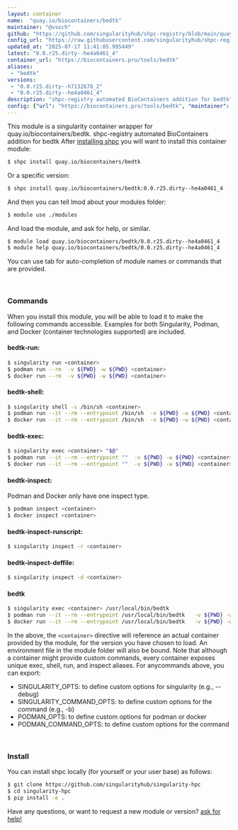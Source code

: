 ```yaml
---
layout: container
name:  "quay.io/biocontainers/bedtk"
maintainer: "@vsoch"
github: "https://github.com/singularityhub/shpc-registry/blob/main/quay.io/biocontainers/bedtk/container.yaml"
config_url: "https://raw.githubusercontent.com/singularityhub/shpc-registry/main/quay.io/biocontainers/bedtk/container.yaml"
updated_at: "2025-07-17 11:41:05.995449"
latest: "0.0.r25.dirty--he4a0461_4"
container_url: "https://biocontainers.pro/tools/bedtk"
aliases:
 - "bedtk"
versions:
 - "0.0.r25.dirty--h7132678_2"
 - "0.0.r25.dirty--he4a0461_4"
description: "shpc-registry automated BioContainers addition for bedtk"
config: {"url": "https://biocontainers.pro/tools/bedtk", "maintainer": "@vsoch", "description": "shpc-registry automated BioContainers addition for bedtk", "latest": {"0.0.r25.dirty--he4a0461_4": "sha256:1e5b41de8a079e2820596a8cf2e76538cdacf7fa40da0f51717436da77b6f765"}, "tags": {"0.0.r25.dirty--h7132678_2": "sha256:7b6775d5f691908e9cd6cd6e2d70ee8ac7cb43ed5acea2f09d235930f9c3aed5", "0.0.r25.dirty--he4a0461_4": "sha256:1e5b41de8a079e2820596a8cf2e76538cdacf7fa40da0f51717436da77b6f765"}, "docker": "quay.io/biocontainers/bedtk", "aliases": {"bedtk": "/usr/local/bin/bedtk"}}
---
```


This module is a singularity container wrapper for quay.io/biocontainers/bedtk.
shpc-registry automated BioContainers addition for bedtk
After [installing shpc](#install) you will want to install this container module:


```bash
$ shpc install quay.io/biocontainers/bedtk
```

Or a specific version:

```bash
$ shpc install quay.io/biocontainers/bedtk:0.0.r25.dirty--he4a0461_4
```

And then you can tell lmod about your modules folder:

```bash
$ module use ./modules
```

And load the module, and ask for help, or similar.

```bash
$ module load quay.io/biocontainers/bedtk/0.0.r25.dirty--he4a0461_4
$ module help quay.io/biocontainers/bedtk/0.0.r25.dirty--he4a0461_4
```

You can use tab for auto-completion of module names or commands that are provided.

<br>

### Commands

When you install this module, you will be able to load it to make the following commands accessible.
Examples for both Singularity, Podman, and Docker (container technologies supported) are included.

#### bedtk-run:

```bash
$ singularity run <container>
$ podman run --rm  -v ${PWD} -w ${PWD} <container>
$ docker run --rm  -v ${PWD} -w ${PWD} <container>
```

#### bedtk-shell:

```bash
$ singularity shell -s /bin/sh <container>
$ podman run --it --rm --entrypoint /bin/sh  -v ${PWD} -w ${PWD} <container>
$ docker run --it --rm --entrypoint /bin/sh  -v ${PWD} -w ${PWD} <container>
```

#### bedtk-exec:

```bash
$ singularity exec <container> "$@"
$ podman run --it --rm --entrypoint ""  -v ${PWD} -w ${PWD} <container> "$@"
$ docker run --it --rm --entrypoint ""  -v ${PWD} -w ${PWD} <container> "$@"
```

#### bedtk-inspect:

Podman and Docker only have one inspect type.

```bash
$ podman inspect <container>
$ docker inspect <container>
```

#### bedtk-inspect-runscript:

```bash
$ singularity inspect -r <container>
```

#### bedtk-inspect-deffile:

```bash
$ singularity inspect -d <container>
```


#### bedtk

```bash
$ singularity exec <container> /usr/local/bin/bedtk
$ podman run --it --rm --entrypoint /usr/local/bin/bedtk   -v ${PWD} -w ${PWD} <container> -c " $@"
$ docker run --it --rm --entrypoint /usr/local/bin/bedtk   -v ${PWD} -w ${PWD} <container> -c " $@"
```



In the above, the `<container>` directive will reference an actual container provided
by the module, for the version you have chosen to load. An environment file in the
module folder will also be bound. Note that although a container
might provide custom commands, every container exposes unique exec, shell, run, and
inspect aliases. For anycommands above, you can export:

 - SINGULARITY_OPTS: to define custom options for singularity (e.g., --debug)
 - SINGULARITY_COMMAND_OPTS: to define custom options for the command (e.g., -b)
 - PODMAN_OPTS: to define custom options for podman or docker
 - PODMAN_COMMAND_OPTS: to define custom options for the command

<br>

### Install

You can install shpc locally (for yourself or your user base) as follows:

```bash
$ git clone https://github.com/singularityhub/singularity-hpc
$ cd singularity-hpc
$ pip install -e .
```

Have any questions, or want to request a new module or version? [ask for help!](https://github.com/singularityhub/singularity-hpc/issues)